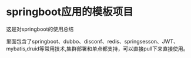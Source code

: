 # springboot应用的模板项目

这是对springboot的使用总结

里面包含了springboot、dubbo、disconf、redis、springsesson、JWT、mybatis,druid等常用技术,集群部署和单点都支持，可以直接pull下来直接使用。
